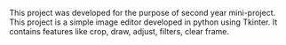 
This project was developed for the purpose of second year mini-project.
This project is a simple image editor developed in python using Tkinter. 
It contains features like crop, draw, adjust, filters, clear frame.
